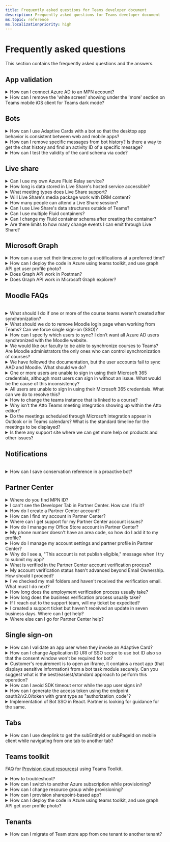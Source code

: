 ```yaml
---
title: Frequently asked questions for Teams developer document
description: Frequently asked questions for Teams developer document
ms.topic: reference
ms.localizationpriority: high
---
```


# Frequently asked questions

This section contains the frequently asked questions and the answers.

## App validation

<details>
<summary>How can I connect Azure AD to an MPN account?</summary>

<!--Question: Publisher Attestation issue - the app needed to be published first (I attached the screenshot when I tried to submit the attestation). Before doing the Publisher Attestation. I think this is most likely to connect the Azure AD to an MPN account.-->

Follow the steps in the pages given here:

1. [Publisher verification overview - Microsoft Entra](/azure/active-directory/develop/publisher-verification-overview)

1. [Microsoft LearnMark an app as publisher verified - Microsoft Entra](/azure/active-directory/develop/mark-app-as-publisher-verified)

1. [Microsoft Learn
Resolution-to connect the Azure to MPN settings below developer tab](/partner-center/mpn-benefits-azure-cloud)

<!--Links found:
1. [Update preferred email](/partner-center/partner-center-account-setup.md#update-preferred-email)

1. [Merge your partner account with another partner account](/partner-center/merge-accounts.md)-->

</details>
<details>
<summary>How can I remove the 'white screen' showing under the 'more' section on Teams mobile iOS client for Teams dark mode?</summary>

<!--Question: Partner reported that the tab menu was showing a white screen under the "more" section on the Teams mobile iOS client and for Teams dark mode. We've reproduced the issue with the provided details and observed that it's a common issue for Teams mobile iOS clients and only for dark mode. So, we've raised a bug request for the same.-->

Platform Bug
</details>

## Bots

<details>
<summary>How can I use Adaptive Cards with a bot so that the desktop app behavior is consistent between web and mobile apps?</summary>

<!--Question: The bot isn't supposed to crash when the card is invalid. It can fail to display it, but it shouldn't crash. Also the behavior should be consistent between web and mobile.-->

For more information about using Adaptive Cards with a bot, see [Work with Universal Actions for Adaptive Cards](task-modules-and-cards/cards/Universal-actions-for-adaptive-cards/Work-with-Universal-Actions-for-Adaptive-Cards.md).
<br>
</details>
<details>
<summary>How can I remove specific messages from bot history? Is there a way to get the chat history and find an activity ID of a specific message?</summary>

Use Delete messages-Bot framework's DeleteActivity method: [Update and delete messages sent from bot](bots/how-to/update-and-delete-bot-messages.md#delete-messages).
<br>
</details>
<details>
<summary>How can I test the validity of the card schema via code?</summary>

You can test or validate the Adaptive Card schema using the **Adaptive cards editor(preview)** option in [Developer Portal > Tools](https://dev.teams.microsoft.com/tools).
</details>

## Live share

<details>
<summary>Can I use my own Azure Fluid Relay service?</summary>

Yes! When initializing Live Share, you can define your own `AzureConnectionConfig`. Live Share associates containers you create with meetings, but you'll need to implement the `ITokenProvider` interface to sign tokens for your containers. For example, you can use a provided `AzureFunctionTokenProvider`, which uses an Azure cloud function to request an access token from a server.

While most of you find it beneficial to use our free hosted service, there may still be times where it's beneficial to use your own Azure Fluid Relay service for your Live Share app. Consider using a custom AFR service connection if you:

* Require storage of data in Fluid containers beyond the lifetime of a meeting.
* Transmit sensitive data through the service that requires a custom security policy.
* Develop features through Fluid Framework, for example, `SharedMap`, for your application outside of Teams.

For more information, see [how to guide] // ./teams-live-share-how-to/how-to-custom-azure-fluid-relay.md // or visit the [Azure Fluid Relay documentation // /azure/azure-fluid-relay/ //.
<br>
</details>

<details>
<summary>How long is data stored in Live Share's hosted service accessible?</summary>

Any data sent or stored through Fluid containers created by Live Share's hosted Azure Fluid Relay service is accessible for 24 hours. If you want to persist data beyond 24 hours, you can replace our hosted Azure Fluid Relay service with your own. Alternatively, you can use your own storage provider in parallel to Live Share's hosted service.
<br>
</details>

<details>
<summary>What meeting types does Live Share support?</summary>

Live Share supports the scheduled meetings, one-on-one calls, group calls, and meet now. Channel meetings aren't yet supported.
<br>
</details>

<details>

<summary>Will Live Share's media package work with DRM content?</summary>

Live Share's media package work doesn't with DRM content. Teams currently doesn't support encrypted media for tab applications on desktop. Chrome, Edge, and mobile clients are supported.

For more information, you can [track the issue here](https://github.com/microsoft/live-share-sdk/issues/14).
<br>
</details>

<details>
<summary>How many people can attend a Live Share session?</summary>

Currently, Live Share supports a maximum of 100 attendees per session. If this is something you're interested in, you can [start a discussion here](https://github.com/microsoft/live-share-sdk/discussions).
<br>
</details>

<details>
<summary>Can I use Live Share's data structures outside of Teams?</summary>

Currently, Live Share packages require the Teams Client SDK to function properly. Features in `@microsoft/live-share` or `@microsoft/live-share-media` won't work outside Microsoft Teams. If this is something you're interested in, you can [start a discussion here](https://github.com/microsoft/live-share-sdk/discussions).
<br>
</details>

<details>
<summary>Can I use multiple Fluid containers?</summary>

Currently, Live Share only supports having one container using our provided Azure Fluid Relay service. However, it's possible to use both a Live Share container and a container created by your own Azure Fluid Relay instance.
<br>
</details>

<details>
<summary>Can I change my Fluid container schema after creating the container?</summary>

Currently, Live Share doesn't support adding new `initialObjects` to the Fluid `ContainerSchema` after creating or joining a container. Because Live Share sessions are short-lived, this is most commonly an issue during development after adding new features to your app.

> [!NOTE]
> If you are using the `dynamicObjectTypes` property in the `ContainerSchema`, you can add new types at any point. If you later remove types from the schema, existing DDS instances of those types will gracefully fail.

To fix errors resulting from changes to `initialObjects` when testing locally in your browser, remove the hashed container ID from your URL and reload the page. If you're testing in a Teams meeting, start a new meeting and try again.

If you plan to update your app with new `SharedObject` or `LiveObject` instances frequently, you should consider how you deploy new schema changes to production. While the actual risk is relatively low and short lasting, there may be active sessions at the time you roll out the change. Existing users in the session shouldn't be impacted, but users joining that session after you deployed a breaking change may have issues connecting to the session. To mitigate this, you may consider some of the following solutions:

* Deploy schema changes for your web application outside of normal business hours.
* Use `dynamicObjectTypes` for any changes made to your schema, rather than changing `initialObjects`.

> [!NOTE]
> Live Share does not currently support versioning your `ContainerSchema`, nor does it have any APIs dedicated to migrations.
<br>
</details>

<details>
<summary>Are there limits to how many change events I can emit through Live Share?</summary>

While Live Share is in Preview, any limit to events emitted through Live Share isn't enforced. For optimal performance, you must debounce changes emitted through `SharedObject` or `LiveObject` instances to one message per 50 milliseconds or more. This is especially important when sending changes based on mouse or touch coordinates, such as when synchronizing cursor positions, inking, and dragging objects around a page.
<br>
</details>

## Microsoft Graph

<details>
<summary>How can a user set their timezone to get notifications at a preferred time?</summary>

You can use the following Graph API [Get user mailbox settings](/graph/api/user-get-mailboxsettings#permissions). You can get the user’s time zone as follows:

- GET /me/mailboxSettings/timeZone
- GET /users/{id|userPrincipalName}/mailboxSettings/timeZone
<br>
</details>
<details>
<summary>How can I deploy the code in Azure using teams toolkit, and use graph API get user profile photo?</summary>

Shared references to deploy the code using toolkit: Create a new Teams app using Teams 

Toolkit - Teams | Microsoft Docs
TeamsFx Command Line Interface - Teams | Microsoft Docs

You can also call the Graph API get user profile photo.
<br>
</details>

<details>
<summary>Does Graph API work in Postman?</summary>

You can use the Microsoft Graph Postman collection with Microsoft Graph APIs.

For more information, see [Use Postman with the Microsoft Graph API](/graph/use-postman).
<br>
</details>
<details>
<summary>Does Graph API work in Microsoft Graph explorer?</summary>

Yes, Graph API works in Microsoft Graph explorer.

For more information, see [Graph explorer](https://developer.microsoft.com/graph/graph-explorer).
<br>
</details>

## Moodle FAQs

<br>
<details>
<summary>What should I do if one or more of the course teams weren't created after synchronization?</summary>

Each Moodle course must have at least one faculty and one student matched to a Microsoft 365 AAD UPN account. The team can't be created, if the synchronization doesn't find a match.

Each team course instance must have an owner, and the synchronization sets the faculty as the owner, with assumption that the faculty has Teams license.
<br>
</details>
<details>
<summary>What should we do to remove Moodle login page when working from Teams? Can we force single sign-on (SSO)?</summary>

The users have multiple sign in options from the Moodle login page.

* To sign in exclusively using Microsoft 365 credentials, enable the **Force redirect** configuration settings for the **auth_oidc plugin**. If the service is enabled, user can see the Microsoft sign in page.
* To sign in manually to the Moodle portal see [Moodle](https://moodle.org/login/index.php).
<br>
</details>
<details>
<summary>How can I specify which users to sync? I don’t want all Azure AD users synchronized with the Moodle website. </summary>

Use the **User Creation Restriction** option to specify the users by synchronizing the configuration options of the **local_o365** plugin. The dropdown menu to the left of the **filter** offers options such as Country, Company Name, and Language.

> [!TIP]
> Create a dynamic Microsoft 365 group to enable the **filter** option with multiple profile properties.

The following image shows user creation restrictions options:

:::image type="content" source="assets/images/MoodleInstructions/faq-2.png" alt-text="sync":::

:::image type="content" source="assets/images/MoodleInstructions/faq-3.png" alt-text="Azure ad":::

<br>
</details>
<details>
<summary>We would like our faculty to be able to synchronize courses to Teams? Are Moodle administrators the only ones who can control synchronization of courses?</summary>

By default only Moodle administrators can configure synchronization. The team owner can control if a course is synchronized to Teams and **Allow configure course sync in course** is enabled. In this case, the team owner is the faculty. The block displays the configuration option to individuals with the appropriate owner permissions.

<!-- For more information, see Microsoft 365 block within the Moodle course interface. -->

The following image shows the option **Allow configure course sync in course**:

:::image type="content" source="assets/images/MoodleInstructions/faq-4.png" alt-text="admin":::

The following image shows synchronization of courses:

:::image type="content" source="assets/images/MoodleInstructions/faq-5.png" alt-text="synchronization":::

<br>
</details>
<details>
<summary>We have followed the documentation, but the user accounts fail to sync AAD and Moodle. What should we do?</summary>

The issue can be resolved before users perform the **Delta token clean up** as a final troubleshooting step.

The following table provides the actions and dependencies to be performed and checked:

| Dependency | Action | Reference|
|-------|------------|----------|
| Stable version| Verify that the version of Moodle is listed as a **stable**.| For more information, see [Version support](https://docs.moodle.org/dev/Releases#Version_support).|
|Permissions| Verify that the Azure application has the necessary permissions to run the synchronization.| For more information, see [Microsoft permissions](https://docs.moodle.org/311/en/Microsoft_365#Permissions).|
| Full sync| Verify that **Perform a full sync each run** is enabled, and review the **Task Logs** for **Sync users with Azure AD**.| For more information, see [Enable full sync](https://docs.moodle.org/311/en/local_o365)</br>For more information, see [Check task logs](https://docs.moodle.org/311/en/local_o365#Sync_users_with_Azure_AD). |
|Token refresh|Clean the **User sync delta token** in the local_o365 plugin.| For more information, see, [Token refresh](https://docs.moodle.org/38/en/Office365).|

<!-- |Token refresh|Clean the **User sync delta token** in the local_o365 plugin| {moodle_url}\local_o365\acp.php?Mode=maintenance_cleandeltatoken| -->
<br>
</details>
<details>
<summary>One or more users are unable to sign in using their Microsoft 365 credentials, although most users can sign in without an issue. What would be the cause of this inconsistency?</summary>

The reason for inconsistencies with users being able unable to sign using their Microsoft 365 credentials can be related to the user mapping operation during synchronization. To resolve the issue, perform the following steps:

* Check if the Moodle user authentication type is **OpenID**.
* Check if the Moodle **User Name** matches the AAD username.
* Clean up the **Token Issue** and retry.
* Check if the users have **Permissions** to access the Azure application.

<br>
</details>
<details>
<summary>All users are unable to sign in using their Microsoft 365 credentials. What can we do to resolve this?</summary>

Users who were unable to sign in at the start need to report the issue and verify that the application **Client secret** hasn't expired.

The following image shows the error message received when user sign using their Microsoft 365 credentials:

:::image type="content" source="assets/images/MoodleInstructions/faq-6.png" alt-text="report issue":::

The following image shows the error in Azure portal:

:::image type="content" source="assets/images/MoodleInstructions/faq-7.png" alt-text="Azure portal":::

If the **Client secret** has expired, then user needs to generate a new **Client secret**, and update the configuration found on page. Users can sign in again after the **Client secret** has been updated, which can take up to 24 hours to re-provision.

<br>
</details>
<details>
<summary>How to change the teams instance that is linked to a course?</summary>

Administrators can change the teams instance associated with a course through the **Manage Teams Connections** page. Select **Connect** next to the course to be changed and select teams instance. If you use course reset to archive a team, you can link it back to the previous team.

The following image shows the teams instance:

:::image type="content" source="assets/images/MoodleInstructions/faq-8.png" alt-text="teams instance":::

<br>
</details>
<details>
<summary>Why isn’t the Atto Teams meeting integration showing up within the Atto editor?</summary>

The user can face Atto Teams meeting issue if the icon reference is missing in the **Toolbar config**, which displays the Teams icon within the Atto editor. User needs to add Teams meeting icon to the right of the links icon using the following steps:

* Install the plugin.
* Update **Toolbar config** with **teams meeting**.

The following images show Toolbar icon after Toolbar configuration adjustment:

:::image type="content" source="assets/images/MoodleInstructions/faq-9.png" alt-text="tool bar":::

:::image type="content" source="assets/images/MoodleInstructions/faq-10.png" alt-text="links icon":::

For more information on editing Atto toolbar, see:

* [Atto editor-ModdleDocs] // https://docs.moodle.org/311/en/Atto_editor //
* [Atto editor-Icon mapping] // https://docs.moodle.org/311/en/Atto_editor#:~:text=in%20the%20editor.-,Atto%20editor%20toolbar,-Atto%20Row%201 //
<br>
</details>
<details>
<summary>Do the meetings scheduled through Microsoft integration appear in Outlook or in Teams calendars? What is the standard timeline for the meetings to be displayed?</summary>

The meetings scheduled through the app don't appear in the scheduler’s Outlook or Teams calendar as they're similar to Channel Meetings. All the members in the course channel can attend the meeting directly from the embedded channel link. For more information, see [Channel meetings](https://www.knowledgewave.com/blog/benefits-of-channel-meetings-in-microsoft-teams).

However, you can access the invite and manually add participant names to the **Required** or **Optional** fields of the meeting invitation to display the remote meeting on their calendars. The standard timelines are based on the date the user specifies when the meeting is created. For more information, see [Limits and specifications for Teams](/microsoftteams/limits-specifications-teams).

<br>
</details>
<details>
<summary>Is there any support site where we can get more help on products and other issues?</summary>

For support and help on the product and services issues or developer community help see, [Support and Feedback](/microsoftteams/platform/feedback.md).

</details>

## Notifications

<br>
<details>
<summary>How can I save conservation reference in a proactive bot?</summary>

It's recommended that you save conversation references to database and use the same for building conversation object to send proactive message.

</details>

## Partner Center

<details>
<summary>Where do you find MPN ID?</summary>

You can find your MPN ID by fetching the PC ID.
<br>
</details>
<details>
<summary>I can't see the Developer Tab in Partner Center. How can I fix it?</summary>

If you can't see the Developer tab, you can raise a PC ticket.
<br>
</details>
<details>
<summary>How do I create a Partner Center account?</summary>

You can create a Partner Center account one of the following ways:

* If you're new to Partner Center and don't have a Microsoft Network Account, [create an account using the Partner Center enrollment page](/office/dev/store/open-a-developer-account#create-an-account-using-the-partner-center-enrollment-page).
* If you're already enrolled in the Microsoft Partner Network, [create an account directly from Partner Center using existing Microsoft Partner Center enrollments](/office/dev/store/open-a-developer-account#create-an-account-using-an-existing-partner-center-enrollment).
<br>
</details>
<details>
<summary>How can I find my account in Partner Center?</summary>

Open a [Partner Center support ticket](https://partner.microsoft.com/support/v2/?stage=1) and select the following:

| Menu | Option |
| ---   | --- |
| Category | Commercial Marketplace|
| Topic | General Marketplace Help and How-to questions |
| Subtopic | Office add-in |

<br>
</details>
<details>

<summary>Where can I get support for my Partner Center account issues?</summary>

Visit the [publishers support page](https://aka.ms/marketplacepublishersupport) to search for your issue. If the guidance isn't helpful, create a [Partner Center support ticket](/azure/marketplace/partner-center-portal/support#how-to-open-a-support-ticket).
<br>
</details>
<details>

<summary>How do I manage my Office Store account in Partner Center?</summary>

See [manage your account through Partner Center](/office/dev/store/manage-account-settings-and-profile) for information.
<br>
</details>
<details>

<summary>My phone number doesn't have an area code, so how do I add it to my profile?</summary>

The phone number has three parts: country code, area code, and telephone number. If your phone number doesn't include an area code, leave the second box empty and complete the third box.
<br>
</details>
<details>

<summary>How do I manage my account settings and partner profile in Partner Center?</summary>

See [manage account settings and profile info](/windows/uwp/publish/manage-account-settings-and-profile#additional-settings-and-info) for information.
<br>
</details>
<details>

<summary>Why do I see a, "This account is not publish eligible," message when I try to submit my app?</summary>

You received this error message because your [account verification status](/partner-center/verification-responses) is pending. Check your status in the Partner Center [dashboard](https://partner.microsoft.com/dashboard). Select the **Settings** gear icon and choose **Developer settings > Account > Account settings**.

![Partner Center verification status](~/assets/images/partner-center-verification-status.png)
<br>
</details>
<details>

<summary>What is verified in the Partner Center account verification process?</summary>

There are three verification areas, **Email Ownership**, **Employment**, and **Business**. For more information, see [what is verified and how to respond](/partner-center/verification-responses#what-is-verified-and-how-to-respond).

If you're the primary contact, global admin, or account admin, you can monitor verification status and track progress on your profile page.

Once verification process is complete, the status of your enrollment on the profile page changes from *pending* to *authorized*. The primary contact then receives an email from Microsoft within a few business days.
<br>
</details>
<details>

<summary>My account verification status hasn't advanced beyond Email Ownership. How should I proceed?</summary>

During the **Email Ownership** verification process, a verification email is sent to the primary contact. Check your primary contact inbox for an email from **maccount@microsoft.com** with the subject line **Action needed: Verify your email account with Microsoft** and complete the email verification process. The verification email is sent to the address listed on your Partner Center account settings.

Remember the following about the email verification process:

* The email verification link is only valid for seven days.
* You can request to resend the email by visiting your partner profile page and selecting the **Resend verification email** link.
* To ensure you receive the email, safe-list **microsoft.com** as a secure domain and check your junk email folders.
<br>
</details>
<details>

<summary>I've checked my mail folders and haven't received the verification email. What must I do next?</summary>

Try the following:

* Check your junk or spam folder.
* Clear the browser cache, go to your Partner Center account dashboard, and select **Resend verification email**.
* Try accessing the **Resend verification email** link from a different browser.
* Work with your IT department to ensure that the verification emails are not blocked by your email server.
* Adjust your server's spam filter to allow or safe-list all emails from **maccount@microsoft.com**.
<br>
</details>
<details>

<summary>How long does the employment verification process usually take?</summary>

If all the submitted details are correct, the employment verification process takes about two hours to complete.
<br>
</details>
<details>

<summary>How long does the business verification process usually take?</summary>

If all the required documents are submitted, business verification takes one to two business days to complete.
<br>
</details>
<details>

<summary>If I reach out to the support team, will my ticket be expedited?</summary>

Support tickets get resolved in a week. Check for updates sent to the email you provided when creating the support ticket.
<br>
</details>
<details>

<summary>I created a support ticket but haven't received an update in seven business days. Where can I get help?</summary>

Send an email to <a href="mailto:teamsubm@microsoft.com">teamsubm@microsoft.com</a> with the following details:

* **Subject Line**: Partner Center Account Issue for *your app name*.
* **Email body**:
  * Support ticket number.
  * Your seller ID.
  * A screenshot of the issue (if possible).
<br>
</details>
<details>

<summary>Where else can I go for Partner Center help?</summary>

The following resources can also assist:

* [Microsoft 365 app submission FAQ](/office/dev/store/appsource-submission-faq).
* [Commercial marketplace documentation](/azure/marketplace/).
<br>
</details>

## Single sign-on

<details>
<summary>How can I validate an app user when they invoke an Adaptive Card? </summary>

<!--Question: Partner asked few queries on SSO login flow and a way to redirect the user to auth from invoking an adaptive card. Also Partner needs a way to access the PROD app package and resources from Azure since they lost access to prod subscription.-->
<br>
You can open the authentication page in the task module when user selects the button.

You can use the [code sample](https://github.com/microsoft/BotBuilder-Samples/blob/main/samples/python/54.teams-task-module/bots/teams_task_module_bot.py#L70) for opening the task module on button click. You can replace the taskInfo.url with your auth page.
<br>
</details>
</details>
<details>
<summary>How can I change Application ID URI of SSO scope to use bot ID also so that the consent window won't be required for bot?</summary>

<br>
For more information, see [Register your app on Azure AD](/bots/how-to/authentication/auth-aad-sso-bots#register-your-app-through-the-azure-ad-portal).
<br>
</details>
<details>
<summary>Customer's requirement is to open an iframe, it contains a react app (that displays sensitive information) from a bot task module securely. Can you suggest what is the best/easiest/standard approach to perform this operation?</summary>

<br>
Implement react page with tab SSO and render the content as required. You can open the same tab URL as task module from bot.
<br>
</details>
<details>
<summary>How can I avoid SDK timeout error while the app user signs in?</summary>

Open sign in simple start page instead of login page directly. Issue resolved by doing the same.
<br>
</details>
<details>
<summary>How can I generate the access token using the endpoint oauth2/v2.0/token with grant type as "authorization_code"?</summary>

<br>
Question: As we discussed with Azure AD team for the issue generating MS access token using (v2.0 endpoint), based on the event shared (Correlation ID 73454783-f0c5-4d48-9f8a-3ea6b5bd06f3 | 2022-09-19 06:48:00Z), the issue seems to reside on the scopes encoding, that is, the scopes were encoded twice. </summary>

<br>
Configure the application you're using to only execute HTML encoding of the scopes once, so the scopes can be correctly sent and evaluated by Azure AD.

Links found: none for encoding scope for only HTML
<br>
</details>
<details>
<summary>Implementation of Bot SSO in React. Partner is looking for guidance for the same.</summary>
<br>
Code sample has been shared is in .NET or Node js.
<br>
</details>

## Tabs

<details>
<summary>How can I use deeplink to get the subEntityId or subPageId on mobile client while navigating from one tab to another tab?</summary>

Question: Customer was facing issue with deeplink to get the subEntityId or subPageId on mobile client while navigating from one tab to another tab.
<br>
Upgrade the Teams JavaScript client SDK to (@microsoft/teams-js": "^2.0.0").
<br>
</details>

## Teams toolkit

FAQ for [Provision cloud resources](toolkit/provision.md)) using Teams Toolkit.
<br>

<details>

<summary>How to troubleshoot?</summary>

If you get errors with Teams Toolkit in Visual Studio Code, you can select **Get Help** on the error notification to go to the related document. If you're using TeamsFx CLI, there will be a hyperlink at the end of error message that points to the help doc. You can also view [provision help doc](https://aka.ms/teamsfx-arm-help) directly.

</details>

<details>

<summary>How can I switch to another Azure subscription while provisioning?</summary>

1. Switch subscription in current account or log out and select a new subscription.
2. If you have already provisioned current environment, you need to create a new environment and perform provision because ARM doesn't support moving resources.
3. If you didn't provision current environment, you can trigger provision directly.

</details>

<details>

<summary>How can I change resource group while provisioning?</summary>

Before provision, the tool asks you if you want to create a new resource group or use an existing one. You can provide a new resource group name or choose an existing one in this step.

</details>

<details>

<summary>How can I provision sharepoint-based app?</summary>

You can follow [provision SharePoint-based app](/microsoftteams/platform/sbs-gs-spfx?tabs=vscode%2Cviscode&tutorial-step=4).

> [!NOTE]
> Currently, the building Teams app with sharepoint framework with Teams Toolkit doesn't have direct integration with Azure, the contents in the doc doesn't apply to SPFx based apps.

<br>

</details>

<details>
<summary>How can I deploy the code in Azure using teams toolkit, and use graph API get user profile photo?</summary>

Question: Customer was looking for support to deploy the code in Azure using teams toolkit, also asked few queries related to graph api get user profile photo.

<br>
Shared references to deploy the code using toolkit: Create a new Teams app using Teams Toolkit - Teams | Microsoft Docs
TeamsFx Command Line Interface - Teams | Microsoft Docs
Also, provided guidance how they can call Graph API get user profile photo.

</details>

## Tenants

<details>
<summary>How can I migrate of Team store app from one tenant to another tenant?</summary>
<br>
Teams doesn't support that capability as yet.
<br>
</details>
